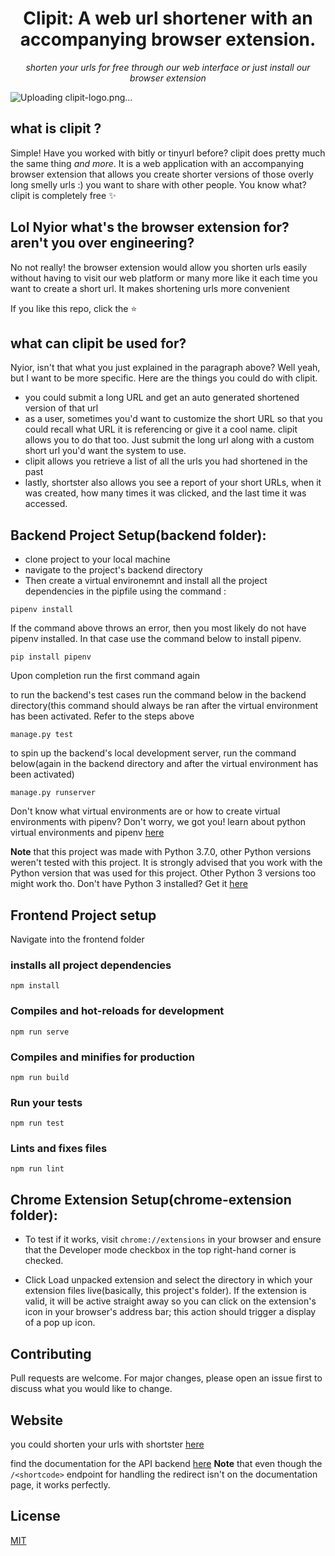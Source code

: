 <h1 align="center">
	Clipit: A web url shortener with an accompanying browser extension.
</h1>

<p align="center">
	<i>
        shorten your urls for free through our web 
        interface or just install our browser extension
    </i>
</p>

![Uploading clipit-logo.png…]()

## what is clipit ?
Simple! Have you worked with bitly or tinyurl before? clipit 
does pretty much the same thing *and more*. It is a web application
with an accompanying browser extension that allows
you create shorter versions of those overly long smelly urls :) 
you want to share with other people. You know what? clipit 
is completely free :sparkles:

## Lol Nyior what's the browser extension for? aren't you over engineering?
No not really! the browser extension would allow 
you shorten urls easily without having to visit our web platform 
or many more like it each time you want to create a short url. 
It makes shortening urls more convenient

If you like this repo, click the :star:

## what can clipit be used for?
Nyior, isn't that what you just explained in the paragraph above? 
Well yeah, but I want to be more specific. Here are the things you could 
do with clipit.

- you could submit a long URL and get an auto generated shortened version of that url
- as a user, sometimes you'd want to customize the short URL so that you could recall what URL it is referencing or give it a cool name. clipit allows you to do that too. Just submit the long url along with a custom short url you'd want the system to use.
- clipit allows you retrieve a list of all the urls you had shortened in the past
- lastly, shortster also allows you see a report of your short URLs, when it was created, how many times it was clicked, and the last time it was accessed.


## Backend Project Setup(backend folder): 

* clone project to your local machine
* navigate to the project's backend directory
* Then create a virtual environemnt and install all the project dependencies in the pipfile using the command :

```
pipenv install

```
If the command above throws an error, then you most likely do not have pipenv installed. In that case use the command below to install pipenv.

```
pip install pipenv

```

Upon completion run the first command again

to run the backend's test cases run the command below in the backend directory(this command should always be ran after the virtual environment has been activated. Refer to the steps above

```
manage.py test

```

to spin up the backend's local development server, run the command below(again in the backend directory and after the virtual environment has been activated)

```
manage.py runserver

```

Don't know what virtual environments are or how to create virtual environments with pipenv?
Don't worry, we got you! learn about python virtual environments and pipenv [here](https://docs.python-guide.org/dev/virtualenvs/#:~:text=virtualenv%20is%20a%20tool%20to,standalone%2C%20in%20place%20of%20Pipenv.)


**Note** that this project was made with Python 3.7.0, other Python versions weren't tested with this project. It is strongly advised that you work with the Python version that was used for this project. Other Python 3 versions too might work tho.
Don't have Python 3 installed? Get it [here](https://www.python.org/downloads/)


## Frontend Project setup

Navigate into the frontend folder

### installs all project dependencies
```
npm install
```

### Compiles and hot-reloads for development
```
npm run serve
```

### Compiles and minifies for production
```
npm run build
```

### Run your tests
```
npm run test
```

### Lints and fixes files
```
npm run lint
```

## Chrome Extension Setup(chrome-extension folder): 

- To test if it works, visit ```chrome://extensions``` in your browser and ensure that the Developer mode checkbox in the top right-hand corner is checked.

- Click Load unpacked extension and select the directory in which your extension files live(basically, this project's folder). If the extension is valid, it will be active straight away so you can click on the extension's icon in your browser's address bar; this action should trigger a display of a pop up icon.


## Contributing
Pull requests are welcome. For major changes, please open an issue first to discuss what you would like to change.

## Website
you could shorten your urls with shortster [here](https://shter.netlify.app/)


find the documentation for the API backend [here](https://shter.herokuapp.com)
**Note** that even though the ``` /<shortcode> ``` endpoint for handling the redirect
isn't on the documentation page, it works perfectly.


## License
[MIT](https://choosealicense.com/licenses/mit/)
